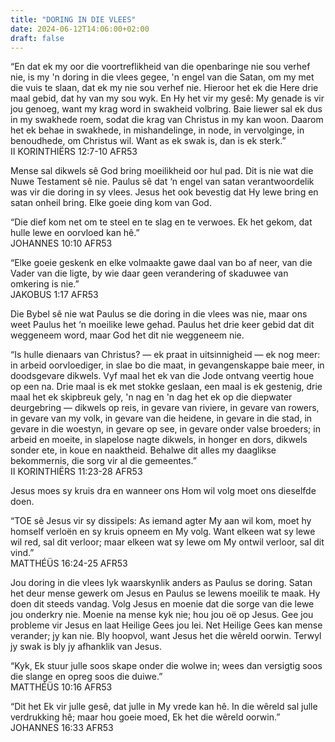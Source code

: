 ```yaml
---
title: "DORING IN DIE VLEES"
date: 2024-06-12T14:06:00+02:00
draft: false
---
```

<html>
 <head></head>
 <body>
  <p>“En dat ek my oor die voortreflikheid van die openbaringe nie sou verhef nie, is my 'n doring in die vlees gegee, 'n engel van die Satan, om my met die vuis te slaan, dat ek my nie sou verhef nie. Hieroor het ek die Here drie maal gebid, dat hy van my sou wyk. En Hy het vir my gesê: My genade is vir jou genoeg, want my krag word in swakheid volbring. Baie liewer sal ek dus in my swakhede roem, sodat die krag van Christus in my kan woon. Daarom het ek behae in swakhede, in mishandelinge, in node, in vervolginge, in benoudhede, om Christus wil. Want as ek swak is, dan is ek sterk.”<br>‭‭II KORINTHIËRS‬ ‭12‬:‭7‬-‭10‬ ‭AFR53‬‬</p>
  <p>Mense sal dikwels sê God bring moeilikheid oor hul pad. Dit is nie wat die Nuwe Testament sê nie. Paulus sê dat ‘n engel van satan verantwoordelik was vir die doring in sy vlees. Jesus het ook bevestig dat Hy lewe bring en satan onheil bring. Elke goeie ding kom van God.</p>
  <p>“Die dief kom net om te steel en te slag en te verwoes. Ek het gekom, dat hulle lewe en oorvloed kan hê.”<br>‭‭JOHANNES‬ ‭10‬:‭10‬ ‭AFR53‬‬</p>
  <p>“Elke goeie geskenk en elke volmaakte gawe daal van bo af neer, van die Vader van die ligte, by wie daar geen verandering of skaduwee van omkering is nie.”<br>‭‭JAKOBUS‬ ‭1‬:‭17‬ ‭AFR53‬‬</p>
  <p>Die Bybel sê nie wat Paulus se die doring in die vlees was nie, maar ons weet Paulus het ‘n moeilike lewe gehad. Paulus het drie keer gebid dat dit weggeneem word, maar God het dit nie weggeneem nie.</p>
  <p>“Is hulle dienaars van Christus? — ek praat in uitsinnigheid — ek nog meer: in arbeid oorvloediger, in slae bo die maat, in gevangenskappe baie meer, in doodsgevare dikwels. Vyf maal het ek van die Jode ontvang veertig houe op een na. Drie maal is ek met stokke geslaan, een maal is ek gestenig, drie maal het ek skipbreuk gely, 'n nag en 'n dag het ek op die diepwater deurgebring — dikwels op reis, in gevare van riviere, in gevare van rowers, in gevare van my volk, in gevare van die heidene, in gevare in die stad, in gevare in die woestyn, in gevare op see, in gevare onder valse broeders; in arbeid en moeite, in slapelose nagte dikwels, in honger en dors, dikwels sonder ete, in koue en naaktheid. Behalwe dit alles my daaglikse bekommernis, die sorg vir al die gemeentes.”<br>‭‭II KORINTHIËRS‬ ‭11‬:‭23‬-‭28‬ ‭AFR53‬‬</p>
  <p>Jesus moes sy kruis dra en wanneer ons Hom wil volg moet ons dieselfde doen.</p>
  <p>“TOE sê Jesus vir sy dissipels: As iemand agter My aan wil kom, moet hy homself verloën en sy kruis opneem en My volg. Want elkeen wat sy lewe wil red, sal dit verloor; maar elkeen wat sy lewe om My ontwil verloor, sal dit vind.”<br>‭‭MATTHÉÜS‬ ‭16‬:‭24‬-‭25‬ ‭AFR53‬‬</p>
  <p>Jou doring in die vlees lyk waarskynlik anders as Paulus se doring. Satan het deur mense gewerk om Jesus en Paulus se lewens moeilik te maak. Hy doen dit steeds vandag. Volg Jesus en moenie dat die sorge van die lewe jou onderkry nie. Moenie na mense kyk nie; hou jou oë op Jesus. Gee jou probleme vir Jesus en laat Heilige Gees jou lei. Net Heilige Gees kan mense verander; jy kan nie. Bly hoopvol, want Jesus het die wêreld oorwin. Terwyl jy swak is bly jy afhanklik van Jesus.</p>
  <p>“Kyk, Ek stuur julle soos skape onder die wolwe in; wees dan versigtig soos die slange en opreg soos die duiwe.”<br>‭‭MATTHÉÜS‬ ‭10‬:‭16‬ ‭AFR53‬‬</p>
  <p>“Dit het Ek vir julle gesê, dat julle in My vrede kan hê. In die wêreld sal julle verdrukking hê; maar hou goeie moed, Ek het die wêreld oorwin.”<br>‭‭JOHANNES‬ ‭16‬:‭33‬ ‭AFR53‬‬</p>
  <p>&nbsp;</p>
 </body>
</html>